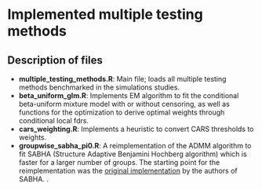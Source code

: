 # Implemented multiple testing methods

## Description of files

* **multiple_testing_methods.R**: Main file; loads all multiple testing methods benchmarked in the simulations studies.
* **beta_uniform_glm.R**: Implements EM algorithm to fit the conditional beta-uniform mixture model with or without censoring, as well as functions for the optimization to derive optimal weights through conditional local fdrs.
* **cars_weighting.R**: Implements a heuristic to convert CARS thresholds to weights.
* **groupwise_sabha_pi0.R**: A reimplementation of the ADMM algorithm to fit SABHA (Structure Adaptive Benjamini Hochberg algorithm) which is faster for a larger number of groups. The starting point for the reimplementation was the [original implementation](https://www.stat.uchicago.edu/~rina/sabha.html) by the authors of SABHA. .


